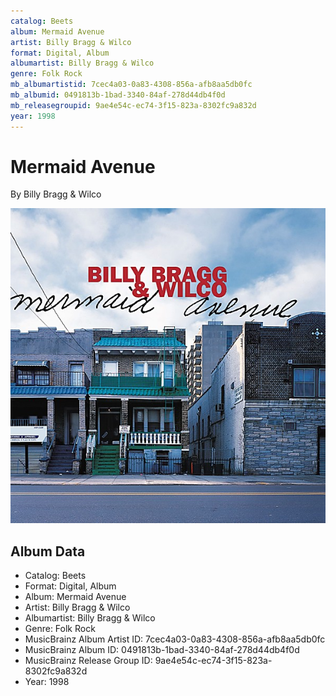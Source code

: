 ```yaml
---
catalog: Beets
album: Mermaid Avenue
artist: Billy Bragg & Wilco
format: Digital, Album
albumartist: Billy Bragg & Wilco
genre: Folk Rock
mb_albumartistid: 7cec4a03-0a83-4308-856a-afb8aa5db0fc
mb_albumid: 0491813b-1bad-3340-84af-278d44db4f0d
mb_releasegroupid: 9ae4e54c-ec74-3f15-823a-8302fc9a832d
year: 1998
---
```


# Mermaid Avenue

By Billy Bragg & Wilco

![](../../assets/beetscovers/Billy_Bragg_and_Wilco-Mermaid_Avenue.jpg)

## Album Data

- Catalog: Beets
- Format: Digital, Album
- Album: Mermaid Avenue
- Artist: Billy Bragg & Wilco
- Albumartist: Billy Bragg & Wilco
- Genre: Folk Rock
- MusicBrainz Album Artist ID: 7cec4a03-0a83-4308-856a-afb8aa5db0fc
- MusicBrainz Album ID: 0491813b-1bad-3340-84af-278d44db4f0d
- MusicBrainz Release Group ID: 9ae4e54c-ec74-3f15-823a-8302fc9a832d
- Year: 1998

